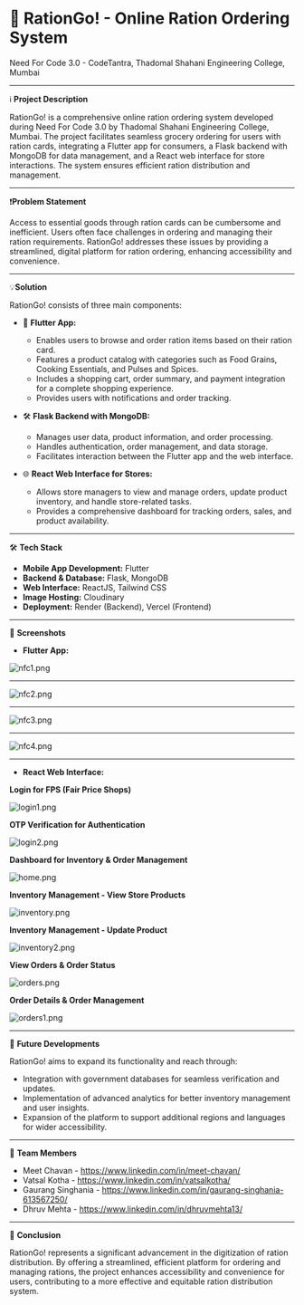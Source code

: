 # 🛒 RationGo! - Online Ration Ordering System

Need For Code 3.0 - CodeTantra, Thadomal Shahani Engineering College, Mumbai

* * *

ℹ️ **Project Description**

RationGo! is a comprehensive online ration ordering system developed during Need For Code 3.0 by Thadomal Shahani Engineering College, Mumbai. The project facilitates seamless grocery ordering for users with ration cards, integrating a Flutter app for consumers, a Flask backend with MongoDB for data management, and a React web interface for store interactions. The system ensures efficient ration distribution and management.

* * *

❗**Problem Statement**

Access to essential goods through ration cards can be cumbersome and inefficient. Users often face challenges in ordering and managing their ration requirements. RationGo! addresses these issues by providing a streamlined, digital platform for ration ordering, enhancing accessibility and convenience.

* * *

💡**Solution**

RationGo! consists of three main components:

-   📱 **Flutter App:**  
    -   Enables users to browse and order ration items based on their ration card.  
    -   Features a product catalog with categories such as Food Grains, Cooking Essentials, and Pulses and Spices.  
    -   Includes a shopping cart, order summary, and payment integration for a complete shopping experience.  
    -   Provides users with notifications and order tracking.

-   🛠️ **Flask Backend with MongoDB:**  
    -   Manages user data, product information, and order processing.  
    -   Handles authentication, order management, and data storage.  
    -   Facilitates interaction between the Flutter app and the web interface.

-   🌐 **React Web Interface for Stores:**  
    -   Allows store managers to view and manage orders, update product inventory, and handle store-related tasks.  
    -   Provides a comprehensive dashboard for tracking orders, sales, and product availability.

* * *

🛠️ **Tech Stack**

-   **Mobile App Development:** Flutter
-   **Backend & Database:** Flask, MongoDB
-   **Web Interface:** ReactJS, Tailwind CSS
-   **Image Hosting:** Cloudinary
-   **Deployment:** Render (Backend), Vercel (Frontend)

* * *

📸 **Screenshots**

-   **Flutter App:**

![nfc1.png](media_%F0%9F%9B%92%20RationGo!%20-%20Online%20Ration%20Ordering%20System/PK_em4qef9To5C-nfc1.png)

* * *

![nfc2.png](media_%F0%9F%9B%92%20RationGo!%20-%20Online%20Ration%20Ordering%20System/v0m15fd4zTCzXK-nfc2.png)

* * *

![nfc3.png](media_%F0%9F%9B%92%20RationGo!%20-%20Online%20Ration%20Ordering%20System/wcqtHkO4CcgJAz-nfc3.png)

* * *

![nfc4.png](media_%F0%9F%9B%92%20RationGo!%20-%20Online%20Ration%20Ordering%20System/15v4gRq8nGakPY-nfc4.png)

* * *

-   **React Web Interface:**

**Login for FPS (Fair Price Shops)**

![login1.png](media_%F0%9F%9B%92%20RationGo!%20-%20Online%20Ration%20Ordering%20System/h1jcTAPCuWsXfP-login1.png)

**OTP Verification for Authentication**

![login2.png](media_%F0%9F%9B%92%20RationGo!%20-%20Online%20Ration%20Ordering%20System/Ls5ndbtpU5Yjxc-login2.png)

**Dashboard for Inventory & Order Management**

![home.png](media_%F0%9F%9B%92%20RationGo!%20-%20Online%20Ration%20Ordering%20System/JaxlJgS53stTJu-home.png)

**Inventory Management - View Store Products**

![inventory.png](media_%F0%9F%9B%92%20RationGo!%20-%20Online%20Ration%20Ordering%20System/mN9o-AfLPOzIKY-inventory.png)

**Inventory Management - Update Product**

![inventory2.png](media_%F0%9F%9B%92%20RationGo!%20-%20Online%20Ration%20Ordering%20System/7JjrchHNrslSdu-inventory2.png)

**View Orders & Order Status**

![orders.png](media_%F0%9F%9B%92%20RationGo!%20-%20Online%20Ration%20Ordering%20System/8ZJGR7OhOVv57N-orders.png)

**Order Details & Order Management**

![orders1.png](media_%F0%9F%9B%92%20RationGo!%20-%20Online%20Ration%20Ordering%20System/4Mu5DM6Bmw3vNw-orders1.png)

* * *

🔮 **Future Developments**

RationGo! aims to expand its functionality and reach through:

-   Integration with government databases for seamless verification and updates.
-   Implementation of advanced analytics for better inventory management and user insights.
-   Expansion of the platform to support additional regions and languages for wider accessibility.

* * *

👥 **Team Members**

-   Meet Chavan - <https://www.linkedin.com/in/meet-chavan/>
-   Vatsal Kotha - <https://www.linkedin.com/in/vatsalkotha/>
-   Gaurang Singhania - <https://www.linkedin.com/in/gaurang-singhania-613567250/>
-   Dhruv Mehta - <https://www.linkedin.com/in/dhruvmehta13/>

* * *

🌟 **Conclusion**

RationGo! represents a significant advancement in the digitization of ration distribution. By offering a streamlined, efficient platform for ordering and managing rations, the project enhances accessibility and convenience for users, contributing to a more effective and equitable ration distribution system.

          
